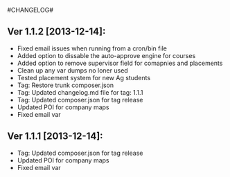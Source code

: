 #CHANGELOG#

Ver 1.1.2 [2013-12-14]:
----------------
 - Fixed email issues when running from a cron/bin file
 - Added option to dissable the auto-approve engine for courses
 - Added option to remove supervisor field for comapnies and placements
 - Clean up any var dumps no loner used
 - Tested placement system for new Ag students
 - Tag: Restore trunk composer.json
 - Tag: Updated changelog.md file for tag: 1.1.1
 - Tag: Updated composer.json for tag release
 - Updated POI for company maps
 - Fixed email var


Ver 1.1.1 [2013-12-14]:
----------------
 - Tag: Updated composer.json for tag release
 - Updated POI for company maps
 - Fixed email var


